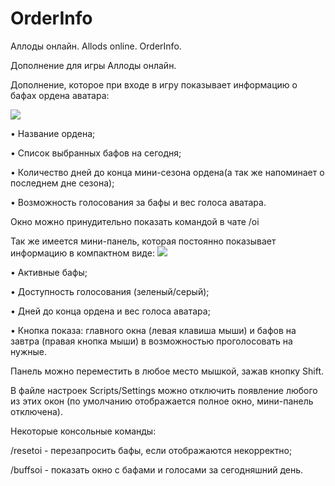 # OrderInfo
Аллоды онлайн. Allods online. OrderInfo.

Дополнение для игры Аллоды онлайн.

Дополнение, которое при входе в игру показывает информацию о бафах ордена аватара:

![](https://alloder.pro/uploads/monthly_2017_12/orderinfo.png.2648cd577b25c20cfbd6061192b178fc.png)

• Название ордена;

• Список выбранных бафов на сегодня;

• Количество дней до конца мини-сезона ордена(а так же напоминает о последнем дне сезона);

• Возможность голосования за бафы и вес голоса аватара.

Окно можно принудительно показать командой в чате /oi

Так же имеется мини-панель, которая постоянно показывает информацию в компактном виде:
![](https://alloder.pro/uploads/monthly_2017_12/mini.jpg.ab180f3bbe061b12fc67f860b42c007f.jpg)

• Активные бафы;

• Доступность голосования (зеленый/серый);

• Дней до конца ордена и вес голоса аватара;

• Кнопка показа: главного окна (левая клавиша мыши) и бафов на завтра (правая кнопка мыши) в возможностью проголосовать на нужные.

Панель можно переместить в любое место мышкой, зажав кнопку Shift.

В файле настроек Scripts/Settings можно отключить появление любого из этих окон (по умолчанию отображается полное окно, мини-панель отключена).

Некоторые консольные команды:

/resetoi - перезапросить бафы, если отображаются некорректно;

/buffsoi - показать окно с бафами и голосами за сегодняшний день.
